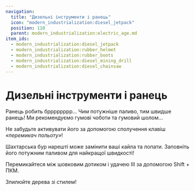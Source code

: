 ```yaml
---
navigation:
  title: "Дизельні інструменти і ранець"
  icon: "modern_industrialization:diesel_jetpack"
  position: 110
  parent: modern_industrialization:electric_age.md
item_ids:
  - modern_industrialization:diesel_jetpack
  - modern_industrialization:rubber_helmet
  - modern_industrialization:rubber_boots
  - modern_industrialization:diesel_mining_drill
  - modern_industrialization:diesel_chainsaw
---
```


# Дизельні інструменти і ранець

Ранець робить брррррррр... Чим потужніше паливо, тим швидше ранець! Ми рекомендуємо гумові чоботи та гумовий шолом...

Не забудьте активувати його за допомогою сполучення клавіш *«перемикач польоту»*!

<Recipe id="modern_industrialization:armor/diesel_jetpack" />



<Recipe id="modern_industrialization:armor/rubber_helmet" />

<Recipe id="modern_industrialization:armor/rubber_boots" />

Шахтарська бур нарешті може замінити ваші кайла та лопати. Заповніть його потужним паливом для найкращої швидкості!

Перемикайтеся між шовковим дотиком і удачею ІІІ за допомогою Shift + ПКМ.

<Recipe id="modern_industrialization:tools/diesel_mining_drill" />

Зпилюйте дерева зі стилем!

<Recipe id="modern_industrialization:tools/diesel_chainsaw" />

